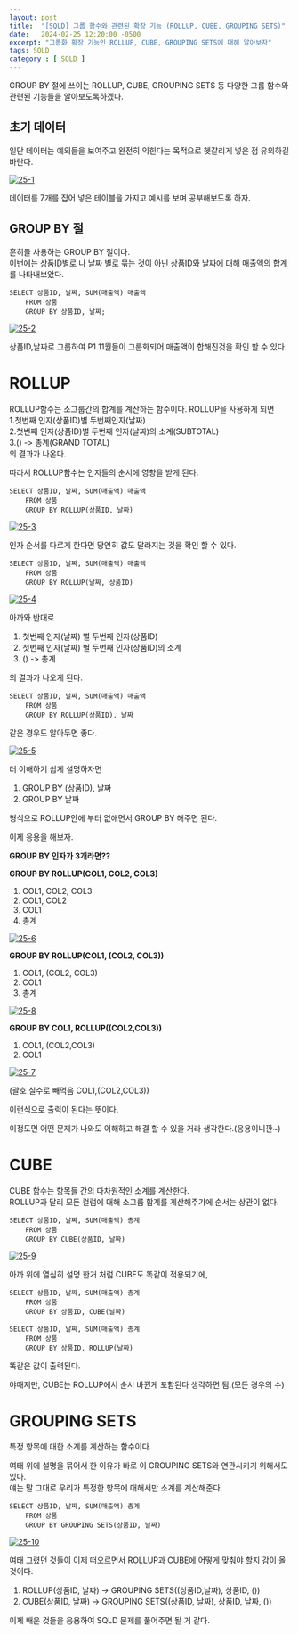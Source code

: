 ```yaml
---
layout: post
title:  "[SQLD] 그룹 함수와 관련된 확장 기능 (ROLLUP, CUBE, GROUPING SETS)"
date:   2024-02-25 12:20:00 -0500
excerpt: "그룹화 확장 기능인 ROLLUP, CUBE, GROUPING SETS에 대해 알아보자"
tags: SQLD
category : [ SQLD ]
---
```



GROUP BY 절에 쓰이는 ROLLUP, CUBE, GROUPING SETS 등 다양한 그룹 함수와 관련된 기능들을 알아보도록하겠다.

## 초기 데이터

일단 데이터는 예외들을 보여주고 완전히 익힌다는 목적으로 헷갈리게 넣은 점 유의하길 바란다.

<a href="https://imgbb.com/"><img src="https://i.ibb.co/mbfpb55/25-1.png" alt="25-1" border="0"></a>

데이터를 7개를 집어 넣은 테이블을 가지고 예시를 보며 공부해보도록 하자.  

## GROUP BY 절

흔히들 사용하는 GROUP BY 절이다.  
이번에는 상품ID별로 나 날짜 별로 묶는 것이 아닌 상품ID와 날짜에 대해 매출액의 합계를 나타내보았다.

```
SELECT 상품ID, 날짜, SUM(매출액) 매출액
    FROM 상품
    GROUP BY 상품ID, 날짜;
```

<a href="https://imgbb.com/"><img src="https://i.ibb.co/qs1zhRh/25-2.png" alt="25-2" border="0"></a>

상품ID,날짜로 그룹하여 P1 11월들이 그룹화되어 매출액이 합해진것을 확인 할 수 있다.  


# ROLLUP

ROLLUP함수는 소그룹간의 합계를 계산하는 함수이다. ROLLUP을 사용하게 되면  
1.첫번째 인자(상품ID)별 두번째인자(날짜)  
2.첫번째 인자(상품ID)별 두번째 인자(날짜)의 소계(SUBTOTAL)  
3.() -> 총계(GRAND TOTAL)  
의 결과가 나온다.

따라서 ROLLUP함수는 인자들의 순서에 영향을 받게 된다.

```
SELECT 상품ID, 날짜, SUM(매출액) 매출액
    FROM 상품
    GROUP BY ROLLUP(상품ID, 날짜)
```

<a href="https://imgbb.com/"><img src="https://i.ibb.co/PYS5T9F/25-3.jpg" alt="25-3" border="0"></a>

인자 순서를 다르게 한다면 당연히 값도 달라지는 것을 확인 할 수 있다.

```
SELECT 상품ID, 날짜, SUM(매출액) 매출액
    FROM 상품
    GROUP BY ROLLUP(날짜, 상품ID)
```

<a href="https://imgbb.com/"><img src="https://i.ibb.co/BgSzV9P/25-4.jpg" alt="25-4" border="0"></a>

아까와 반대로 
1. 첫번째 인자(날짜) 별 두번째 인자(상품ID)  
2. 첫번째 인자(날짜) 별 두번째 인자(상품ID)의 소계  
3. () -> 총계  

의 결과가 나오게 된다.

```
SELECT 상품ID, 날짜, SUM(매출액) 매출액
    FROM 상품
    GROUP BY ROLLUP(상품ID), 날짜
```

같은 경우도 알아두면 좋다.  

<a href="https://imgbb.com/"><img src="https://i.ibb.co/FHvsv9W/25-5.jpg" alt="25-5" border="0"></a>

더 이해하기 쉽게 설명하자면
1. GROUP BY (상품ID), 날짜
2. GROUP BY 날짜

형식으로 ROLLUP안에 부터 없애면서 GROUP BY 해주면 된다.  

이제 응용을 해보자.  

**GROUP BY 인자가 3개라면??**  

**GROUP BY ROLLUP(COL1, COL2, COL3)**
1. COL1, COL2, COL3
2. COL1, COL2
3. COL1
4. 총계

<a href="https://ibb.co/NYwYkyQ"><img src="https://i.ibb.co/ysLsMQG/25-6.jpg" alt="25-6" border="0"></a>

**GROUP BY ROLLUP(COL1, (COL2, COL3))**
1. COL1, (COL2, COL3)
2. COL1
3. 총계

<a href="https://ibb.co/pv5FCbC"><img src="https://i.ibb.co/99S5RcR/25-8.jpg" alt="25-8" border="0"></a>

**GROUP BY COL1, ROLLUP((COL2,COL3))**
1. COL1, (COL2,COL3)
2. COL1

<a href="https://imgbb.com/"><img src="https://i.ibb.co/nkChpLc/25-7.jpg" alt="25-7" border="0"></a>

(괄호 실수로 빼먹음 COL1,(COL2,COL3))

이런식으로 출력이 된다는 뜻이다.

이정도면 어떤 문제가 나와도 이해하고 해결 할 수 있을 거라 생각한다.(응용이니깐~)

# CUBE

CUBE 함수는 항목들 간의 다차원적인 소계를 계산한다.  
 ROLLUP과 달리 모든 컬럼에 대해 소그룹 합계를 계산해주기에 순서는 상관이 없다.

```
SELECT 상품ID, 날짜, SUM(매출액) 총계
    FROM 상품
    GROUP BY CUBE(상품ID, 날짜)
```

<a href="https://imgbb.com/"><img src="https://i.ibb.co/gwL2Rfq/25-9.jpg" alt="25-9" border="0"></a>

아까 위에 열심히 설명 한거 처럼 CUBE도 똑같이 적용되기에,

```
SELECT 상품ID, 날짜, SUM(매출액) 총계
    FROM 상품
    GROUP BY 상품ID, CUBE(날짜)
```

```
SELECT 상품ID, 날짜, SUM(매출액) 총계
    FROM 상품
    GROUP BY 상품ID, ROLLUP(날짜)
```

똑같은 값이 출력된다.

야매지만,
CUBE는 ROLLUP에서 순서 바뀐게 포함된다 생각하면 됨.(모든 경우의 수)


# GROUPING SETS

특정 항목에 대한 소계를 계산하는 함수이다.  

여태 위에 설명을 묶어서 한 이유가 바로 이 GROUPING SETS와 연관시키기 위해서도 있다.  
얘는 말 그대로 우리가 특정한 항목에 대해서만 소계를 계산해준다.  

```
SELECT 상품ID, 날짜, SUM(매출액) 총계
    FROM 상품
    GROUP BY GROUPING SETS(상품ID, 날짜)
```

<a href="https://imgbb.com/"><img src="https://i.ibb.co/HC62GD9/25-10.jpg" alt="25-10" border="0"></a>

여태 그렸던 것들이 이제 떠오르면서 ROLLUP과 CUBE에 어떻게 맞춰야 할지 감이 올 것이다.

1. ROLLUP(상품ID, 날짜) -> GROUPING SETS((상품ID,날짜), 상품ID, ())
2. CUBE(상품ID, 날짜) -> GROUPING SETS((상품ID, 날짜), 상품ID, 날짜, ())

이제 배운 것들을 응용하여 SQLD 문제를 풀어주면 될 거 같다.




